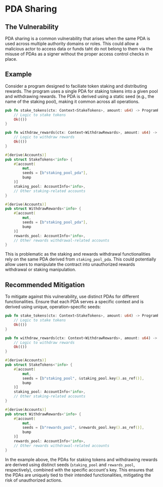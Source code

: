 # PDA Sharing
## The Vulnerability
PDA sharing is a common vulnerability that arises when the same PDA is used across multiple authority domains or roles. This
could allow a malicious actor to access data or funds taht do not belong to them via the misuse of PDAs as a signer without
the proper access control checks in place.

## Example
Consider a program designed to faciliate token staking and distributing rewards. The program uses a single PDA for staking tokens
into a given pool and withdrawing rewards. The PDA is derived using a static seed (e.g., the name of the staking pool), making it
common across all operations.
```rust
pub fn stake_tokens(ctx: Context<StakeTokens>, amount: u64) -> ProgramResult {
    // Logic to stake tokens
    Ok(())
}

pub fn withdraw_rewards(ctx: Context<WithdrawRewards>, amount: u64) -> ProgramResult {
    // Logic to withdraw rewards
    Ok(())
}

#[derive(Accounts)]
pub struct StakeTokens<'info> {
    #[account(
        mut, 
        seeds = [b"staking_pool_pda"], 
        bump
    )]
    staking_pool: AccountInfo<'info>,
    // Other staking-related accounts
}

#[derive(Accounts)]
pub struct WithdrawRewards<'info> {
    #[account(
        mut, 
        seeds = [b"staking_pool_pda"], 
        bump
    )]
    rewards_pool: AccountInfo<'info>,
    // Other rewards withdrawal-related accounts
}
```
This is problematic as the staking and rewards withdrawal functionalities rely on the same PDA derived from `staking_pool_pda`. This could
potentially allow users to manipulate the contract into unauthorized rewards withdrawal or staking manipulation.

## Recommended Mitigation
To mitigate against this vulnerability, use distinct PDAs for different functionalities. Ensure that each PDA serves a specific context and
is derived using unique, operation-specific seeds:
```rust
pub fn stake_tokens(ctx: Context<StakeTokens>, amount: u64) -> ProgramResult {
    // Logic to stake tokens
    Ok(())
}

pub fn withdraw_rewards(ctx: Context<WithdrawRewards>, amount: u64) -> ProgramResult {
    // Logic to withdraw rewards
    Ok(())
}

#[derive(Accounts)]
pub struct StakeTokens<'info> {
    #[account(
        mut,
        seeds = [b"staking_pool", &staking_pool.key().as_ref()],
        bump
    )]
    staking_pool: AccountInfo<'info>,
    // Other staking-related accounts
}

#[derive(Accounts)]
pub struct WithdrawRewards<'info> {
    #[account(
        mut,
        seeds = [b"rewards_pool", &rewards_pool.key().as_ref()],
        bump
    )]
    rewards_pool: AccountInfo<'info>,
    // Other rewards withdrawal-related accounts
}
```
In the example above, the PDAs for staking tokens and withdrawing rewards are derived using distinct seeds (`staking_pool` and `rewards_pool`, respectively), 
combined with the specific account's key. This ensures that the PDAs are uniquely tied to their intended functionalities, mitigating the risk of
unauthorized actions.